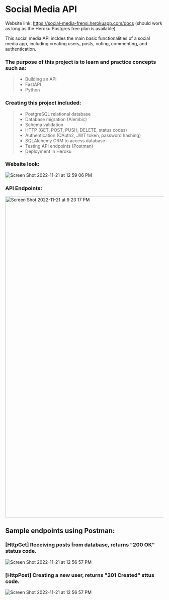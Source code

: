 # Social Media API
Website link: https://social-media-frensi.herokuapp.com/docs (should work as long as the Heroku Postgres free plan is available).

This social media API incldes the main basic functionalities of a social media app, including creating users, posts, voting, commenting, and authentication.

### The purpose of this project is to learn and practice concepts such as:
> - Building an API
> - FastAPI
> - Python

### Creating this project included:
> - PostgreSQL relational database
> - Database migration (Alembic)
> - Schema validation
> - HTTP (GET, POST, PUSH, DELETE, status codes)
> - Authentication (OAuth2, JWT token, password hashing)
> - SQLAlchemy ORM to access database
> - Testing API endpoints (Postman)
> - Deployment in Heroku

### Website look:
![Screen Shot 2022-11-21 at 12 59 06 PM](https://user-images.githubusercontent.com/67911608/203197035-5860d02f-b99a-4ac1-bb55-88984823bf8a.jpeg)

### API Endpoints:
<img width="1022" alt="Screen Shot 2022-11-21 at 9 23 17 PM" src="https://user-images.githubusercontent.com/67911608/203202561-507168ab-77a8-427e-badc-c8032050c2b0.png">


## Sample endpoints using Postman:
### [HttpGet] Receiving posts from database, returns "200 OK" status code.
![Screen Shot 2022-11-21 at 12 56 57 PM](https://user-images.githubusercontent.com/67911608/203198078-749bb1dd-9245-4e40-92eb-6cc943b420eb.jpg)

### [HttpPost] Creating a new user, returns "201 Created" sttus code.
![Screen Shot 2022-11-21 at 12 56 57 PM](https://user-images.githubusercontent.com/67911608/203198090-5e3f081c-a620-4535-ad49-f5589306b398.jpg)
